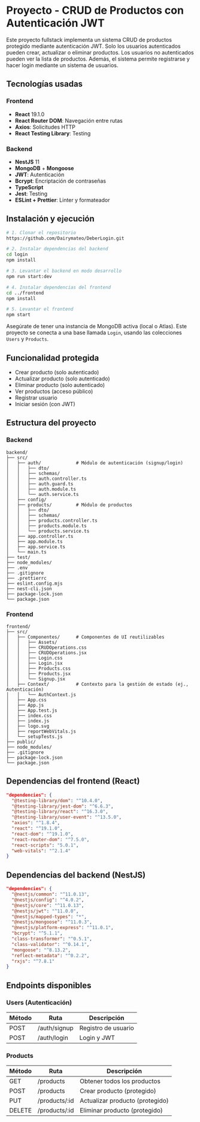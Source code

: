 
# Proyecto - CRUD de Productos con Autenticación JWT

Este proyecto fullstack implementa un sistema CRUD de productos protegido mediante autenticación JWT. Solo los usuarios autenticados pueden crear, actualizar o eliminar productos. Los usuarios no autenticados pueden ver la lista de productos. Además, el sistema permite registrarse y hacer login mediante un sistema de usuarios.

## Tecnologías usadas

### Frontend
- **React** 19.1.0
- **React Router DOM**: Navegación entre rutas
- **Axios**: Solicitudes HTTP
- **React Testing Library**: Testing

### Backend
- **NestJS** 11
- **MongoDB** + **Mongoose**
- **JWT**: Autenticación
- **Bcrypt**: Encriptación de contraseñas
- **TypeScript**
- **Jest**: Testing
- **ESLint + Prettier**: Linter y formateador

## Instalación y ejecución

```bash
# 1. Clonar el repositorio
https://github.com/Dairymateo/DeberLogin.git

# 2. Instalar dependencias del backend
cd login
npm install

# 3. Levantar el backend en modo desarrollo
npm run start:dev

# 4. Instalar dependencias del frontend
cd ../frontend
npm install

# 5. Levantar el frontend
npm start
```

Asegúrate de tener una instancia de MongoDB activa (local o Atlas). Este proyecto se conecta a una base llamada `Login`, usando las colecciones `Users` y `Products`.

## Funcionalidad protegida

- Crear producto (solo autenticado)
- Actualizar producto (solo autenticado)
- Eliminar producto (solo autenticado)
- Ver productos (acceso público)
- Registrar usuario
- Iniciar sesión (con JWT)

## Estructura del proyecto

### Backend
```
backend/
├── src/
│   ├── auth/             # Módulo de autenticación (signup/login)
│   │   ├── dto/
│   │   ├── schemas/
│   │   ├── auth.controller.ts
│   │   ├── auth.guard.ts
│   │   ├── auth.module.ts
│   │   └── auth.service.ts
│   ├── config/
│   ├── products/         # Módulo de productos
│   │   ├── dto/
│   │   ├── schemas/
│   │   ├── products.controller.ts
│   │   ├── products.module.ts
│   │   └── products.service.ts
│   ├── app.controller.ts
│   ├── app.module.ts
│   ├── app.service.ts
│   └── main.ts
├── test/
├── node_modules/
├── .env
├── .gitignore
├── .prettierrc
├── eslint.config.mjs
├── nest-cli.json
├── package-lock.json
└── package.json
```

### Frontend
```
frontend/
├── src/
│   ├── Componentes/      # Componentes de UI reutilizables
│   │   ├── Assets/
│   │   ├── CRUDOperations.css
│   │   ├── CRUDOperations.jsx
│   │   ├── Login.css
│   │   ├── Login.jsx
│   │   ├── Products.css
│   │   ├── Products.jsx
│   │   └── Signup.jsx
│   ├── Context/          # Contexto para la gestión de estado (ej., Autenticación)
│   │   └── AuthContext.js
│   ├── App.css
│   ├── App.js
│   ├── App.test.js
│   ├── index.css
│   ├── index.js
│   ├── logo.svg
│   ├── reportWebVitals.js
│   └── setupTests.js
├── public/
├── node_modules/
├── .gitignore
├── package-lock.json
└── package.json
```

## Dependencias del frontend (React)

```json
"dependencies": {
  "@testing-library/dom": "^10.4.0",
  "@testing-library/jest-dom": "^6.6.3",
  "@testing-library/react": "^16.3.0",
  "@testing-library/user-event": "^13.5.0",
  "axios": "^1.8.4",
  "react": "^19.1.0",
  "react-dom": "^19.1.0",
  "react-router-dom": "^7.5.0",
  "react-scripts": "5.0.1",
  "web-vitals": "^2.1.4"
}
```

## Dependencias del backend (NestJS)

```json
"dependencies": {
  "@nestjs/common": "^11.0.13",
  "@nestjs/config": "^4.0.2",
  "@nestjs/core": "^11.0.13",
  "@nestjs/jwt": "^11.0.0",
  "@nestjs/mapped-types": "*",
  "@nestjs/mongoose": "^11.0.3",
  "@nestjs/platform-express": "^11.0.1",
  "bcrypt": "^5.1.1",
  "class-transformer": "^0.5.1",
  "class-validator": "^0.14.1",
  "mongoose": "^8.13.2",
  "reflect-metadata": "^0.2.2",
  "rxjs": "^7.8.1"
}
```

## Endpoints disponibles

### Users (Autenticación)
| Método | Ruta        | Descripción         |
|--------|-------------|---------------------|
| POST   | /auth/signup| Registro de usuario |
| POST   | /auth/login | Login y JWT         |

### Products
| Método | Ruta         | Descripción               |
|--------|--------------|---------------------------|
| GET    | /products    | Obtener todos los productos |
| POST   | /products    | Crear producto (protegido)  |
| PUT    | /products/:id| Actualizar producto (protegido) |
| DELETE | /products/:id| Eliminar producto (protegido)   |
```
